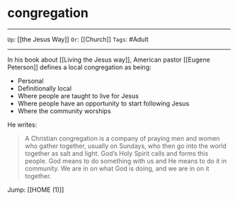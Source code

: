 # congregation

---

`Up`: [[the Jesus Way]] `Or`: [[Church]] `Tags`: #Adult

---

In his book about [[Living the Jesus way]], American pastor [[Eugene Peterson]] defines a local congregation as being:

- Personal
- Definitionally local
- Where people are taught to live for Jesus
- Where people have an opportunity to start following Jesus
- Where the community worships

He writes:

> A Christian congregation is a company of praying men and women who gather together, usually on Sundays, who then go into the world together as salt and light. God’s Holy Spirit calls and forms this people. God means to do something with us and He means to do it in community. We are in on what God is doing, and we are in on it together.
> 

Jump: [[HOME (1)]]